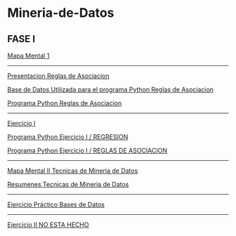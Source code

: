 # Mineria-de-Datos
## FASE I
[Mapa Mental 1](https://github.com/EvelynTrejoRodriguez/Mineria-de-Datos/blob/master/Mapa_Mental_1_%5B1811917%5D.pdf)

______________________________________________________________________________________________________________________________________

[Presentacion Reglas de Asociacion](https://github.com/FernandoGonzalezC/MineriadeDatos/blob/master/Presentaci%C3%B3n_Reglas%20de%20asociaci%C3%B3n_002.pdf)

[Base de Datos Utilizada para el programa Python Reglas de Asociacion](https://github.com/FernandoGonzalezC/MineriadeDatos/blob/master/Base%20de%20Datos.csv)

[Programa Python Reglas de Asociacion](https://github.com/FernandoGonzalezC/MineriadeDatos/blob/master/Reglas_de_Asociacion.ipynb)

______________________________________________________________________________________________________________________________________

[Ejercicio I](https://github.com/FernandoGonzalezC/MineriadeDatos/blob/master/Ejercicios1_002.pdf)

[Programa Python Ejercicio I / REGRESION](https://github.com/FernandoGonzalezC/MineriadeDatos/blob/master/Ejercicio%201%20-%20Regresi%C3%B3n.ipynb)

[Programa Python Ejercicio I / REGLAS DE ASOCIACION](https://github.com/FernandoGonzalezC/MineriadeDatos/blob/master/Ejercicio%201%20-%20Reglas%20de%20Asociaci%C3%B3n.ipynb)

______________________________________________________________________________________________________________________________________

[Mapa Mental II Tecnicas de Mineria de Datos](https://github.com/EvelynTrejoRodriguez/Mineria-de-Datos/blob/master/MapaMental_II_%5B1811917%5D.pdf)

[Resumenes Tecnicas de Mineria de Datos](https://github.com/EvelynTrejoRodriguez/Mineria-de-Datos/blob/master/Resumen_Tecnicas.pdf)

______________________________________________________________________________________________________________________________________

[Ejercicio Práctico Bases de Datos]()

______________________________________________________________________________________________________________________________________

[Ejercicio II NO ESTA HECHO ]()



